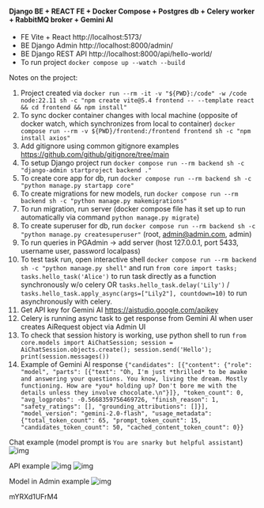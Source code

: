 #### Django BE + REACT FE + Docker Compose + Postgres db + Celery worker + RabbitMQ broker + Gemini AI

- FE Vite + React http://localhost:5173/
- BE Django Admin http://localhost:8000/admin/
- BE Django REST API http://localhost:8000/api/hello-world/
- To run project `docker compose up --watch --build`

Notes on the project:
1. Project created via `docker run --rm -it -v "${PWD}:/code" -w /code node:22.11 sh -c "npm create vite@5.4 frontend -- --template react && cd frontend && npm install"`
2. To sync docker container changes with local machine (opposite of docker watch, which synchronizes from local to container) `docker compose run --rm -v ${PWD}/frontend:/frontend frontend sh -c "npm install axios"`
3. Add gitignore using common gitignore examples https://github.com/github/gitignore/tree/main
4. To setup Django project run `docker compose run --rm backend sh -c "django-admin startproject backend ."`
5. To create core app for db, run `docker compose run --rm backend sh -c "python manage.py startapp core"`
6. To create migrations for new models, run `docker compose run --rm backend sh -c "python manage.py makemigrations"`
7. To run migration, run server (docker compose file has it set up to run automatically via command `python manage.py migrate`)
8. To create superuser for db, run `docker compose run --rm backend sh -c "python manage.py createsuperuser"`
   (root, admin@admin.com, admin)
9. To run queries in PGAdmin -> add server (host 127.0.0.1, port 5433, username user, password localpass)
10. To test task run, open interactive shell `docker compose run --rm backend sh -c "python manage.py shell"`
and run `from core import tasks; tasks.hello_task('Alice')` to run task directly as a function synchronously w/o celery 
OR `tasks.hello_task.delay('Lily')` / `tasks.hello_task.apply_async(args=["Lily2"], countdown=10)` to run asynchronously with celery. 
11. Get API key for Gemini AI https://aistudio.google.com/apikey
12. Celery is running async task to get response from Gemini AI when user creates AiRequest object via Admin UI
13. To check that session history is working, use python shell to run 
```from core.models import AiChatSession; session = AiChatSession.objects.create(); session.send('Hello'); print(session.messages())```
14. Example of Gemini AI response `{"candidates": [{"content": {"role": "model", "parts": [{"text": "Oh, I'm just *thrilled* to be awake and answering your questions. You know, living the dream. Mostly functioning. How are *you* holding up? Don't bore me with the details unless they involve chocolate.\n"}]},
"token_count": 0, "avg_logprobs": -0.5668359756469726, "finish_reason": 1, "safety_ratings": [], "grounding_attributions": []}], "model_version": "gemini-2.0-flash",
 "usage_metadata": {"total_token_count": 65, "prompt_token_count": 15, "candidates_token_count": 50, "cached_content_token_count": 0}}`

Chat example (model prompt is `You are snarky but helpful assistant`)
![img](readme_img/chat_example.png)

API example 
![img](readme_img/API_example.png)
![img](readme_img/API_example_2.png)

Model in Admin example
![img](readme_img/admin_model.png)

mYRXd1UFrM4